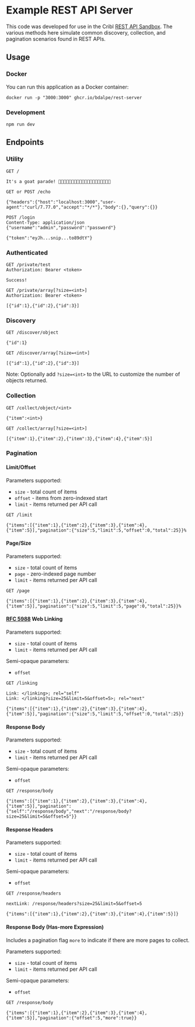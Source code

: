 # Example REST API Server

This code was developed for use in the Cribl [REST API Sandbox](https://sandbox.cribl.io/course/rest). The various methods here simulate common discovery, collection, and pagination scenarios found in REST APIs.

## Usage

### Docker

You can run this application as a Docker container:

```shell
docker run -p "3000:3000" ghcr.io/bdalpe/rest-server
```

### Development

```shell
npm run dev
```

## Endpoints

### Utility

```text
GET /

It's a goat parade! 🐐🐐🐐🐐🐐🐐🐐🐐🐐🐐🐐🐐🐐🐐🐐🐐🐐🐐🐐🐐
```

```
GET or POST /echo

{"headers":{"host":"localhost:3000","user-agent":"curl/7.77.0","accept":"*/*"},"body":{},"query":{}}
```

```
POST /login
Content-Type: application/json
{"username":"admin","password":"password"}

{"token":"eyJh...snip...to89dtY"}
```

### Authenticated

```
GET /private/test
Authorization: Bearer <token>

Success!
```

```
GET /private/array[?size=<int>]
Authorization: Bearer <token>

[{"id":1},{"id":2},{"id":3}]
```

### Discovery

```
GET /discover/object

{"id":1}
```

```
GET /discover/array[?size=<int>]

[{"id":1},{"id":2},{"id":3}]
```

Note: Optionally add `?size=<int>` to the URL to customize the number of objects returned.

### Collection

```
GET /collect/object/<int>

{"item":<int>}
```

```
GET /collect/array[?size=<int>]

[{"item":1},{"item":2},{"item":3},{"item":4},{"item":5}]
```

### Pagination

#### Limit/Offset

Parameters supported:
* `size` - total count of items
* `offset` - items from zero-indexed start
* `limit` - items returned per API call

```
GET /limit

{"items":[{"item":1},{"item":2},{"item":3},{"item":4},{"item":5}],"pagination":{"size":5,"limit":5,"offset":0,"total":25}}%
```

#### Page/Size

Parameters supported:
* `size` - total count of items
* `page` - zero-indexed page number
* `limit` - items returned per API call

```
GET /page

{"items":[{"item":1},{"item":2},{"item":3},{"item":4},{"item":5}],"pagination":{"size":5,"limit":5,"page":0,"total":25}}%
```

#### [RFC 5988](https://www.rfc-editor.org/rfc/rfc5988) Web Linking

Parameters supported:
* `size` - total count of items
* `limit` - items returned per API call

Semi-opaque parameters:
* `offset`

```
GET /linking

Link: </linking>; rel="self"
Link: </linking?size=25&limit=5&offset=5>; rel="next"

{"items":[{"item":1},{"item":2},{"item":3},{"item":4},{"item":5}],"pagination":{"size":5,"limit":5,"offset":0,"total":25}}
```

#### Response Body

Parameters supported:
* `size` - total count of items
* `limit` - items returned per API call

Semi-opaque parameters:
* `offset`

```
GET /response/body

{"items":[{"item":1},{"item":2},{"item":3},{"item":4},{"item":5}],"pagination":{"self":"/response/body","next":"/response/body?size=25&limit=5&offset=5"}}
```

#### Response Headers

Parameters supported:
* `size` - total count of items
* `limit` - items returned per API call

Semi-opaque parameters:
* `offset`

```
GET /response/headers

nextLink: /response/headers?size=25&limit=5&offset=5

{"items":[{"item":1},{"item":2},{"item":3},{"item":4},{"item":5}]}
```

#### Response Body (Has-more Expression)

Includes a pagination flag `more` to indicate if there are more pages to collect.

Parameters supported:
* `size` - total count of items
* `limit` - items returned per API call

Semi-opaque parameters:
* `offset`

```
GET /response/body

{"items":[{"item":1},{"item":2},{"item":3},{"item":4},{"item":5}],"pagination":{"offset":5,"more":true}}
```
